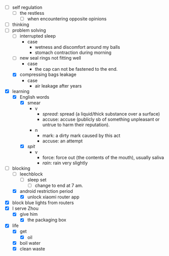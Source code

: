 - [ ] self regulation
    - [ ] the restless
        - [ ] when encountering opposite opinions
- [ ] thinking
- [ ] problem solving
    - [ ] interrupted sleep
        - case
            - wetness and discomfort around my balls
            - stomach contraction during morning
    - [ ] new seal rings not fitting well
        - case
            - the cap can not be fastened to the end.
    - [x] compressing bags leakage
        - case
            - air leakage after years
- [x] learning
    - [x] English words
        - [x] smear
            - v
                - *spread*: spread (a liquid/thick substance over a surface)
                - accuse: accuse (publicly sb of something unpleasant or untrue to harm their reputation). 
            - n
                - mark: a dirty mark caused by this act
                - accuse: an attempt
        - [x] *spit*
            - v
                - force: force out (the contents of the mouth), usually saliva
                - *rain*: rain very slightly 
- [ ] blocking
    - [ ] leechblock
        - [ ] sleep set
            - [ ] change to end at 7 am.
    - [x] android restriction period
        - [x] unlock xiaomi router app
- [x] block blue lights from routers
- [x] I serve Zhou
    - [x] give him
        - [x] the packaging box
- [x] life
    - [x] get
        - [x] oil
    - [x] boil water
    - [x] clean waste